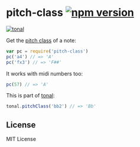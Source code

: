 # pitch-class [![npm version](https://img.shields.io/npm/v/pitch-class.svg)](https://www.npmjs.com/package/pitch-class)

[![tonal](https://img.shields.io/badge/tonal-note--freq-yellow.svg)](https://www.npmjs.com/browse/keyword/tonal)

Get the [pitch class](https://en.wikipedia.org/wiki/Pitch_class) of a note:

```js
var pc = require('pitch-class')
pc('a4') // => 'A'
pc('fx3') // => 'F##'
```

It works with midi numbers too:

```js
pc(57) // => 'A'
```

This is part of [tonal](https://github.com/danigb/tonal):

```js
tonal.pitchClass('bb2') // => 'Bb'
```


## License

MIT License
